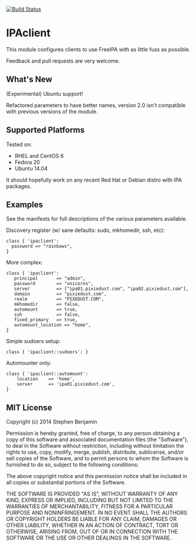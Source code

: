 [![Build Status](https://travis-ci.org/stbenjam/puppet-ipaclient.svg?branch=master)](https://travis-ci.org/stbenjam/puppet-ipaclient)

IPAclient
========

This module configures clients to use FreeIPA with as little fuss as possible.

Feedback and pull requests are very welcome.

What's New
----------

(Experimental) Ubuntu support!

Refactored parameters to have better names, version
2.0 isn't compatible with previous versions of the
module.

Supported Platforms
-------------------

Tested on:
  * RHEL and CentOS 6
  * Fedora 20
  * Ubuntu 14.04

It should hopefully work on any recent Red Hat or Debian
distro with IPA packages.  

Examples
--------

See the manifests for full descriptions of the various parameters
available.

Discovery register (w/ sane defaults: sudo, mkhomedir, ssh, etc):

    class { 'ipaclient':
      password => "rainbows",
    }

More complex:

    class { 'ipaclient':
       principal       => "admin",
       password        => "unicorns",
       server          => ["ipa01.pixiedust.com", "ipa02.pixiedust.com"],
       domain          => "pixiedust.com",
       realm           => "PIXEDUST.COM",
       mkhomedir       => false,
       automount       => true,
       ssh             => false,
       fixed_primary   => true,
       automount_location => "home",
    }

Simple sudoers setup:

    class { 'ipaclient::sudoers': }

Automounter only:

    class { 'ipaclient::automount':
        location    => 'home',
        server      => 'ipa01.pixiedust.com',
    }

MIT License
-----------
Copyright (c) 2014 Stephen Benjamin

Permission is hereby granted, free of charge, to any person obtaining 
a copy of this software and associated documentation files (the "Software"), 
to deal in the Software without restriction, including without limitation 
the rights to use, copy, modify, merge, publish, distribute, sublicense, 
and/or sell copies of the Software, and to permit persons to whom the Software 
is furnished to do so, subject to the following conditions:

The above copyright notice and this permission notice shall be included in
 all copies or substantial portions of the Software.

THE SOFTWARE IS PROVIDED "AS IS", WITHOUT WARRANTY OF ANY KIND, EXPRESS OR
IMPLIED, INCLUDING BUT NOT LIMITED TO THE WARRANTIES OF MERCHANTABILITY, 
FITNESS FOR A PARTICULAR PURPOSE AND NONINFRINGEMENT. IN NO EVENT SHALL THE 
AUTHORS OR COPYRIGHT HOLDERS BE LIABLE FOR ANY CLAIM, DAMAGES OR OTHER 
LIABILITY, WHETHER IN AN ACTION OF CONTRACT, TORT OR OTHERWISE, ARISING FROM, 
OUT OF OR IN CONNECTION WITH THE SOFTWARE OR THE USE OR OTHER DEALINGS IN 
THE SOFTWARE.

